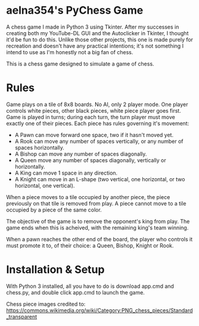 # aelna354's PyChess Game

A chess game I made in Python 3 using Tkinter. After my successes in creating both my YouTube-DL GUI and the Autoclicker in Tkinter, I thought it'd be fun to do this. Unlike those other projects, this one is made purely for recreation and doesn't have any practical intentions; it's not something I intend to use as I'm honestly not a big fan of chess.

This is a chess game designed to simulate a game of chess.

# Rules

Game plays on a tile of 8x8 boards. No AI, only 2 player mode. One player controls white pieces, other black pieces, white piece player goes first. Game is played in turns; during each turn, the turn player must move exactly one of their pieces. Each piece has rules governing it's movement:

* A Pawn can move forward one space, two if it hasn't moved yet.
* A Rook can move any number of spaces vertically, or any number of spaces horizontally.
* A Bishop can move any number of spaces diagonally.
* A Queen move any number of spaces diagonally, vertically or horizontally.
* A King can move 1 space in any direction.
* A Knight can move in an L-shape (two vertical, one horizontal, or two horizontal, one vertical).

When a piece moves to a tile occupied by another piece, the piece previously on that tile is removed from play. A piece cannot move to a tile occupied by a piece of the same color.

The objective of the game is to remove the opponent's king from play. The game ends when this is acheived, with the remaining king's team winning.

When a pawn reaches the other end of the board, the player who controls it must promote it to, of their choice: a Queen, Bishop, Knight or Rook.

# Installation & Setup

With Python 3 installed, all you have to do is download app.cmd and chess.py, and double click app.cmd to launch the game.

Chess piece images credited to: https://commons.wikimedia.org/wiki/Category:PNG_chess_pieces/Standard_transparent